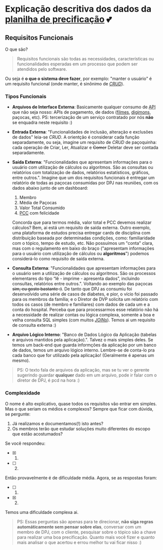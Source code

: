 # Explicação descritiva dos dados da [planilha de precificação](https://docs.google.com/spreadsheets/d/1_GYgavkEbLLr7kyt4ZlJYMXsbDk1Jt-96cjR4khYs9M/edit#gid=852988936) 💕

## Requisitos Funcionais

O que são?


> Requisitos funcionais são todas as necessidades, características ou funcionalidades esperadas em um processo que podem ser atendidos pelo software.

Ou seja é **o que o sistema deve fazer**, por exemplo: "manter o usuário" é um requisito funcional (onde manter,
é sinônimo de [_CRUD_](https://en.wikipedia.org/wiki/Create,_read,_update_and_delete)).

### Tipos Funcionais
- **Arquivos de Interface Externa**: Basicamente qualquer consumo de [API](https://en.wikipedia.org/wiki/API) que não seja nosso: APIs de pagamento, de dados ([filmes](https://www.omdbapi.com/), [digimons](https://digimon-api.com/), paçocas, etc). PS: tercerização de um serviço contratado por nós **não** se enquadra neste requisito :)
 
- **Entrada Externa**:
"Funcionalidades de inclusão, alteração e exclusões de dados"
leia-se _CRUD_. A orientção é considerar cada função separadamente, ou seja, imagine um requisito de _CRUD_ de paçoquinha: cada operação de Criar, Ler, Atualizar e ~~Comer~~ Deletar deve ser contada separadamente.
  
- **Saída Externa**: "Funcionalidades que apresentam informações para o usuário com utilização de cálculos ou algoritmos. São as consultas ou relatórios com totalização de dados, relatórios estatísticos, gráficos, entre outros.". Imagine que um dos requisitos funcionais é entregar um relatório de todas as paçocas consumidas por DPJ nas reuniões, com os dados abaixo junto de um dashboard:
  
  
    1. Membro
    2. Média de Paçocas
    3. Valor Total Consumido
    4. [PCC](https://en.wikipedia.org/wiki/Pearson_correlation_coefficient) com felicidade</tr>
   

  Concorda que para termos média, valor total e PCC devemos realizar cálculos? Bem, ai está um requisito de saída externa. Outro exemplo, uma plataforma de estudos precisa entregar cards de disciplina com distribuição baseada por determinadas condições, como: familiaridade com o tópico, tempo de estudo, etc. Não possuímos um "conta" clara, mas com o regulamento em baixo do braço ("apresentam informações para o usuário com utilização de cálculos ou **algoritmos**") podemos considerá-lo como requisito de saída externa.
  
- **Consulta Externa**: "Funcionalidades que apresentam informações para o usuário sem a utilização de cálculos ou algoritmos. São os processos elementares do tipo “lê - imprime - apresenta dados”, incluindo consultas, relatórios entre outros.". Voltando ao exemplo das paçocas ~~sim, eu gosto bastante :)~~. De tanto que DPJ as consumiu foi desenvolvido uma série de casos de diabetes, e pior, o vício foi passado para os membros da família; e o Diretor de DVP solicita um relatório com todos os casos (de membro e familiares) com dados de cada um e a conta do hospital. Perceba que para processarmos esse relatório não há a necessidade de realizar contas ou lógica complexa, somente a boa e velha consulta SQL simples (com muitos [_JOINs_](https://en.wikipedia.org/wiki/Join_(SQL))). Temos ai um requisito de consulta externa :)

- **Arquivo Lógico Interno**: "Banco de Dados Lógico da Aplicação (tabelas e arquivos mantidos pela aplicação).". Talvez o mais simples deles. Se temos um back-end que guarda informções da aplicação por um banco de dados, temos um arquivo lógico interno. Lembre-se de conta-lo pra cada banco que for utilizado pela aplicação! (Geralmente é apenas um mesmo).
> PS: O texto fala de arquivos da aplicação, mas se tu ver o gerente sugerindo guardar **qualquer** dado em um arquivo, pode ir falar com o diretor de DPJ, é pcd na hora :)

### Complexidade
O nome é alto explicativo, quase todos os requisitos vão entrar em simples. Mas o que seriam os médios e complexos? Sempre que ficar com dúvida, se pergunte:

1. Já realizamos e documentamos(!) isto antes?
2. Os membros terão que estudar soluções muito diferentes do escopo que estão acostumados?

Se você respondeu:

- [x] 1.
- [ ] 2.
 
Então provavelmente é de dificuldade média. Agora, se as respostas foram:

- [ ] 1.
- [X] 2.

Temos uma dificuldade complexa ai.

> PS: Essas perguntas são apenas para te direcionar, **não siga regras automáticamente sem pensar sobre elas**, conversar com um membro de DPJ, com o cliente, pesquisar sobre o tópico são a chave para realizar uma boa precificação. Quanto mais você fizer e quanto mais analisar o que acertou e errou melhor tu vai ficar nisso :) 
